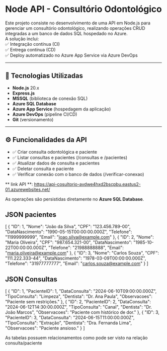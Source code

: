 # Node API - Consultório Odontológico

Este projeto consiste no desenvolvimento de uma API em Node.js para gerenciar um consultório odontológico, realizando operações CRUD integradas a um banco de dados SQL hospedado no Azure.  
A solução inclui:  
✅ Integração contínua (CI)  
✅ Entrega contínua (CD)  
✅ Deploy automatizado no Azure App Service via Azure DevOps

---

## 🚀 Tecnologias Utilizadas

- **Node.js** 20.x
- **Express.js**
- **MSSQL** (biblioteca de conexão SQL)
- **Azure SQL Database**
- **Azure App Service** (hospedagem da aplicação)
- **Azure DevOps** (pipeline CI/CD)
- **Git** (versionamento)

---

## ⚙️ Funcionalidades da API

- ✅ Criar consulta odontológica e paciente  
- ✅ Listar consultas e pacientes  (/consultas e /pacientes)
- ✅ Atualizar dados de consulta e pacientes
- ✅ Deletar consulta e paciente
- ✅ Verificar conexão com o banco de dados (/verificar-conexao)  


** link API **: https://api-cosultorio-avdwe4hxd2bscpbu.eastus2-01.azurewebsites.net/


As operações são persistidas diretamente no **Azure SQL Database**.



## JSON pacientes
[
  {
    "ID": 1,
    "Nome": "João da Silva",
    "CPF": "123.456.789-00",
    "DataNascimento": "1990-05-15T00:00:00.000Z",
    "Telefone": "11999999999",
    "Email": "joao.silva@example.com"
  },
  {
    "ID": 2,
    "Nome": "Maria Oliveira",
    "CPF": "987.654.321-00",
    "DataNascimento": "1985-10-22T00:00:00.000Z",
    "Telefone": "21988888888",
    "Email": "maria.oliveira@example.com"
  },
  {
    "ID": 3,
    "Nome": "Carlos Souza",
    "CPF": "111.222.333-44",
    "DataNascimento": "1978-03-09T00:00:00.000Z",
    "Telefone": "31977777777",
    "Email": "carlos.souza@example.com"
  }
]

## JSON Consultas

[
  {
    "ID": 1,
    "PacienteID": 1,
    "DataConsulta": "2024-06-10T09:00:00.000Z",
    "TipoConsulta": "Limpeza",
    "Dentista": "Dr. Ana Paula",
    "Observacoes": "Paciente sem restrições."
  },
  {
    "ID": 2,
    "PacienteID": 2,
    "DataConsulta": "2024-06-12T14:30:00.000Z",
    "TipoConsulta": "Canal",
    "Dentista": "Dr. João Marcos",
    "Observacoes": "Paciente com histórico de dor."
  },
  {
    "ID": 3,
    "PacienteID": 3,
    "DataConsulta": "2024-06-15T11:00:00.000Z",
    "TipoConsulta": "Extração",
    "Dentista": "Dra. Fernanda Lima",
    "Observacoes": "Paciente ansioso."
  }
]


As tabelas possuem relacionamentos como pode ser visto na relação consulta/paciente
